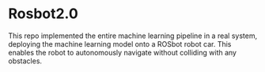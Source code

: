 # Rosbot2.0
This repo implemented the entire machine learning pipeline in a real system, deploying the machine learning model onto a ROSbot robot car. This enables the robot to autonomously navigate without colliding with any obstacles.
